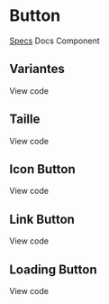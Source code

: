 # Button

[Specs](https://www.sketch.com/s/6034ddd9-a0d3-4844-adda-bd4c821f24b1/a/P4wOW1)
<GithubLink docPath="Button.vue">Docs</GithubLink>
<GithubLink componentPath="Button.vue">Component</GithubLink>

## Variantes
<Button-VariantsExample />
<GithubLink examplePath="Button/VariantsExample.vue">View code</GithubLink>

## Taille
<Button-SizeExample />
<GithubLink examplePath="Button/SizeExample.vue">View code</GithubLink>

## Icon Button
<Button-IconExample />
<GithubLink examplePath="Button/IconExample.vue">View code</GithubLink>

## Link Button
<Button-LinkExample />
<GithubLink examplePath="Button/LinkExample.vue">View code</GithubLink>

## Loading Button
<Button-LoadingExample />
<GithubLink examplePath="Button/LoadingExample.vue">View code</GithubLink>



